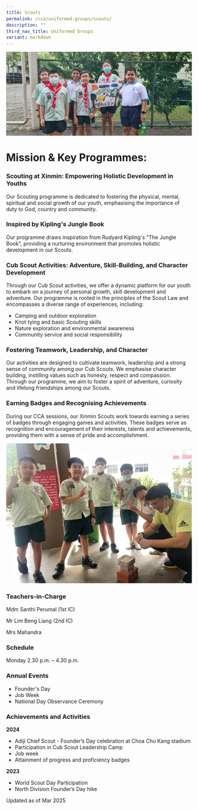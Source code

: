 ```yaml
---
title: Scouts
permalink: /cca/uniformed-groups/scouts/
description: ""
third_nav_title: Uniformed Groups
variant: markdown
---
```

![](/images/20240205_154751.jpg)

# **Mission & Key Programmes:**

### **Scouting at Xinmin: Empowering Holistic Development in Youths**

Our Scouting programme is dedicated to fostering the physical, mental, spiritual and social growth of our youth, emphasising the importance of duty to God, country and community.

### **Inspired by Kipling's Jungle Book**

Our programme draws inspiration from Rudyard Kipling's "The Jungle Book", providing a nurturing environment that promotes holistic development in our Scouts.

### **Cub Scout Activities: Adventure, Skill-Building, and Character Development**

Through our Cub Scout activities, we offer a dynamic platform for our youth to embark on a journey of personal growth, skill development and adventure. Our programme is rooted in the principles of the Scout Law and encompasses a diverse range of experiences, including:

* 	Camping and outdoor exploration
* 	Knot tying and basic Scouting skills
* 	Nature exploration and environmental awareness
* 	Community service and social responsibility

### **Fostering Teamwork, Leadership, and Character**

Our activities are designed to cultivate teamwork, leadership and a strong sense of community among our Cub Scouts. We emphasise character building, instilling values such as honesty, respect and compassion. Through our programme, we aim to foster a spirit of adventure, curiosity and lifelong friendships among our Scouts.

### **Earning Badges and Recognising Achievements**


During our CCA sessions, our Xinmin Scouts work towards earning a series of badges through engaging games and activities. These badges serve as recognition and encouragement of their interests, talents and achievements, providing them with a sense of pride and accomplishment.

![](/images/Scouts_2025.jpg)

### Teachers-in-Charge

Mdm Santhi Perumal (1st IC)

Mr Lim Beng Liang (2nd IC)

Mrs Mahandra


### Schedule

Monday 2.30 p.m. – 4.30 p.m.

### Annual Events

* Founder's Day
* Job Week
* National Day Observance Ceremony

### Achievements and Activities

**2024**

* Adiji Chief Scout - Founder’s Day celebration at Choa Chu Kang stadium
* Participation in Cub Scout Leadership Camp
* Job week
* Attainment of progress and proficiency badges


**2023**

* World Scout Day Participation
* North Division Founder’s Day hike


Updated as of Mar 2025